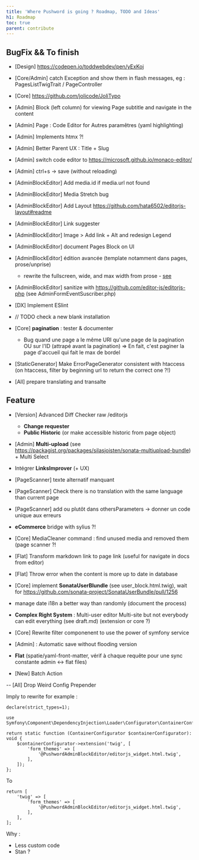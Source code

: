 ```yaml
---
title: 'Where Pushword is going ? Roadmap, TODO and Ideas'
h1: Roadmap
toc: true
parent: contribute
---
```


## BugFix && To finish

- [Design] https://codepen.io/toddwebdev/pen/yExKoj

-   [Core/Admin] catch Exception and show them in flash messages, eg : PagesListTwigTrait / PageController
-   [Core] https://github.com/jolicode/JoliTypo

-   [Admin] Block (left column) for viewing Page subtitle and navigate in the content
-   [Admin] Page : Code Editor for Autres paramêtres (yaml highlighting)
-   [Admin] Implements htmx ?!
-   [Admin] Better Parent UX : Title + Slug
-   [Admin] switch code editor to https://microsoft.github.io/monaco-editor/
-   [Admin] ctrl+s -> save (without reloading)

-   [AdminBlockEditor] Add media.id if media.url not found
-   [AdminBlockEditor] Media Stretch bug
-   [AdminBlockEditor] Add Layout https://github.com/hata6502/editorjs-layout#readme
-   [AdminBlockEditor] Link suggester
-   [AdminBlockEditor] Image > Add link + Alt and redesign Legend
-   [AdminBlockEditor] document Pages Block on UI
-   [AdminBlockEditor] édition avancée (template notamment dans pages, prose/unprise)
    -   rewrite the fullscreen, wide, and max width from prose - [see](https://github.com/tailwindlabs/tailwindcss-typography/pull/204)
-   [AdminBlockEditor] sanitize with https://github.com/editor-js/editorjs-php (see AdminFormEventSuscriber.php)

-   [DX] Implement ESlint

-   // TODO check a new blank installation

-   [Core] **pagination** : tester & documenter

    -   Bug quand une page a le même URI qu'une page de la pagination OU sur l'ID (attrapé avant la pagination)
        => En fait, c'est paginer la page d'accueil qui fait le max de bordel

-   [StaticGenerator] Make ErrorPageGenerator consistent with htaccess (on htaccess, filter by beginning url to return the correct one ?!)

-   [All] prepare translating and transalte

## Feature

-   [Version] Advanced Diff Checker raw /editorjs

    -   **Change requester**
    -   **Public Historic** (or make accessible historic from page object)

-   [Admin] **Multi-upload** (see https://packagist.org/packages/silasjoisten/sonata-multiupload-bundle) + Multi Select

-   Intégrer **LinksImprover** (+ UX)

-   [PageScanner] texte alternatif manquant
-   [PageScanner] Check there is no translation with the same language than current page
-   [PageScanner] add <!-- page-scanner-ignore: what to ignore --> ou plutôt dans othersParameters
    -> donner un code unique aux erreurs

-   **eCommerce** bridge with sylius ?!

-   [Core] MediaCleaner command : find unused media and removed them (page scanner ?!

-   [Flat] Transform markdown link to page link (useful for navigate in docs from editor)
-   [Flat] Throw error when the content is more up to date in database

-   [Core] implement **SonataUserBlundle** (see user_block.html.twig), wait for https://github.com/sonata-project/SonataUserBundle/pull/1256
-   manage date i18n a better way than randomly (document the process)

-   **Complex Right System** : Multi-user editor Multi-site but not everybody can edit everything (see draft.md) (extension or core ?)
-   [Core] Rewrite filter componenent to use the power of symfony service

*   [Admin] : Automatic save without flooding version

*   **Flat** (spatie/yaml-front-matter, vérif à chaque requête pour une sync constante admin <-> flat files)

-   [New] Batch Action

-- [All] Drop Weird Config Prepender

Imply to rewrite for example :

```
declare(strict_types=1);

use Symfony\Component\DependencyInjection\Loader\Configurator\ContainerConfigurator;

return static function (ContainerConfigurator $containerConfigurator): void {
    $containerConfigurator->extension('twig', [
        'form_themes' => [
            '@PushwordAdminBlockEditor/editorjs_widget.html.twig',
        ],
    ]);
};
```

To

```
return [
    'twig' => [
        'form_themes' => [
            '@PushwordAdminBlockEditor/editorjs_widget.html.twig',
        ],
    ],
];
```

Why :

-   Less custom code
-   Stan ?
